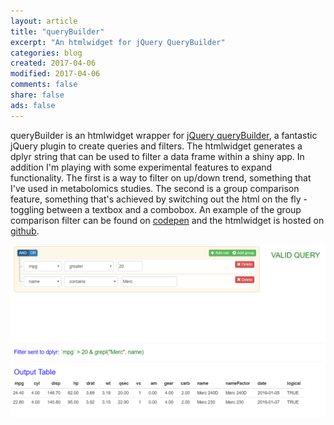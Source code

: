 ```yaml
---
layout: article
title: "queryBuilder"
excerpt: "An htmlwidget for jQuery QueryBuilder"
categories: blog
created: 2017-04-06
modified: 2017-04-06
comments: false
share: false
ads: false
---
```


queryBuilder is an htmlwidget wrapper for [jQuery queryBuilder](http://querybuilder.js.org/), a fantastic jQuery plugin to create queries and filters.  The htmlwidget generates a dplyr string that can be used to filter a data frame within a shiny app.  In addition I'm playing with some experimental features to expand functionality.  The first is a way to filter on up/down trend, something that I've used in metabolomics studies.  The second is a group comparison feature, something that's achieved by switching out the html on the fly - toggling between a textbox and a combobox.  An example of the group comparison filter can be found on [codepen](https://codepen.io/harveyl888/pen/mOejgN) and the htmlwidget is hosted on [github](https://github.com/harveyl888/queryBuilder).

![](/images/post-images/2017-04-06-queryBuilder/queryBuilder.png)